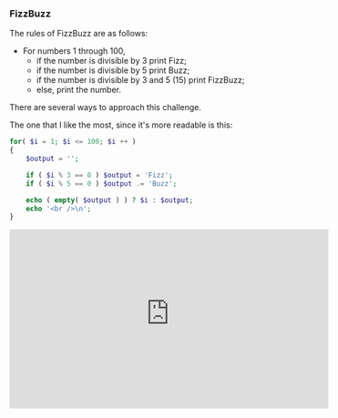 ### FizzBuzz

The rules of FizzBuzz are as follows:

* For numbers 1 through 100,
  * if the number is divisible by 3 print Fizz;
  * if the number is divisible by 5 print Buzz;
  * if the number is divisible by 3 and 5 \(15\) print FizzBuzz;
  * else, print the number.

There are several ways to approach this challenge.

The one that I like the most, since it's more readable is this:

```php
for( $i = 1; $i <= 100; $i ++ )
{
    $output = '';

    if ( $i % 3 == 0 ) $output = 'Fizz';
    if ( $i % 5 == 0 ) $output .= 'Buzz';

    echo ( empty( $output ) ) ? $i : $output;
    echo '<br />\n';
}
```


<iframe width="560" height="315" src="https://php-knowledge-alexandrecanijo.codeanyapp.com/challenges/fizzbuzz.php" frameborder="0" allowfullscreen></iframe>



